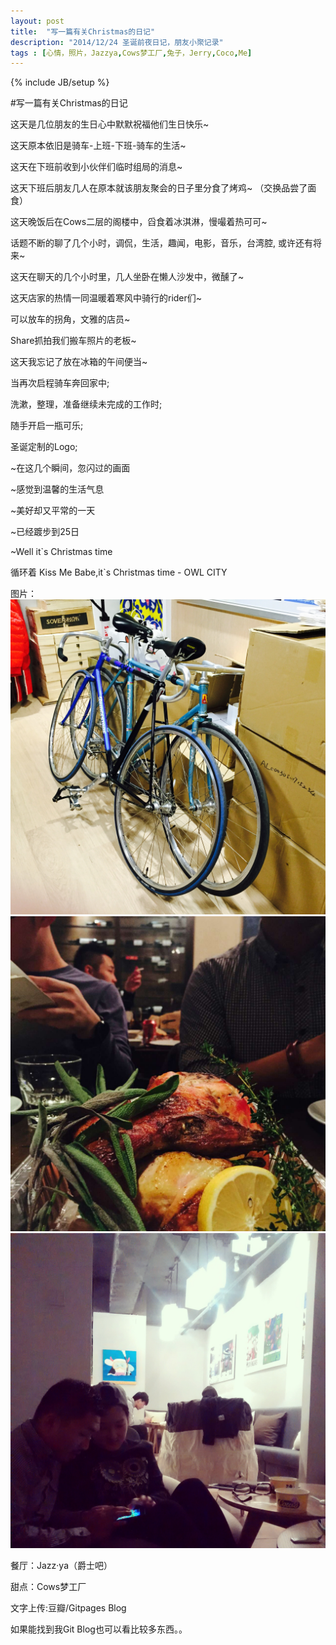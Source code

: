 ```yaml
---
layout: post
title:  "写一篇有关Christmas的日记"
description: "2014/12/24 圣诞前夜日记，朋友小聚记录"
tags : [心情，照片，Jazzya,Cows梦工厂,兔子，Jerry,Coco,Me]
---
```

{% include JB/setup %}

#写一篇有关Christmas的日记

这天是几位朋友的生日心中默默祝福他们生日快乐~

这天原本依旧是骑车-上班-下班-骑车的生活~

这天在下班前收到小伙伴们临时组局的消息~

这天下班后朋友几人在原本就该朋友聚会的日子里分食了烤鸡~
（交换品尝了面食）

这天晚饭后在Cows二层的阁楼中，舀食着冰淇淋，慢嘬着热可可~

话题不断的聊了几个小时，调侃，生活，趣闻，电影，音乐，台湾腔, 或许还有将来~

这天在聊天的几个小时里，几人坐卧在懒人沙发中，微醺了~

这天店家的热情一同温暖着寒风中骑行的rider们~

可以放车的拐角，文雅的店员~

Share抓拍我们搬车照片的老板~

这天我忘记了放在冰箱的午间便当~

当再次启程骑车奔回家中;

洗漱，整理，准备继续未完成的工作时;

随手开启一瓶可乐;

圣诞定制的Logo;

~在这几个瞬间，忽闪过的画面

~感觉到温馨的生活气息

~美好却又平常的一天

~已经踱步到25日


~Well it`s Christmas time

循环着 Kiss Me Babe,it`s Christmas time - OWL CITY


图片：
![](../images/christmas-2014-12-24-bike.jpg)
![](../images/christmas-2014-12-24.jpg)
![](../images/christmas-2014-12-24-2.jpg)

餐厅：Jazz·ya（爵士吧）

甜点：Cows梦工厂

文字上传:豆瓣/Gitpages Blog


如果能找到我Git Blog也可以看比较多东西。。
